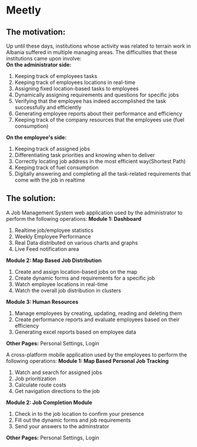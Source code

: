 # Meetly

<h2><strong>The motivation:</strong></h2>
  Up until these days, institutions whose activity was related to terrain work in Albania suffered in multiple managing areas. 
  The difficulties that these institutions came upon involve:
   <br><strong>On the administrator side:</strong>
    <ol>
      <li>Keeping track of employees tasks</li>
      <li>Keeping track of employees locations in real-time</li>
      <li>Assigning fixed location-based tasks to employees</li>
      <li>Dynamically assigning requirements and questions for specific jobs</li>
      <li>Verifying that the employee has indeed accomplished the task successfully and efficiently</li>
      <li>Generating employee reports about their performance and efficiency</li>
      <li>Keeping track of the company resources that the employees use (fuel consumption) </li>
    </ol>

  <strong>On the employee's side:</strong>
    <ol>
      <li>Keeping track of assigned jobs</li>
      <li>Differentiating task priorities and knowing when to deliver</li>
      <li>Correctly locating job address in the most efficient way(Shortest Path)</li>
      <li>Keeping track of fuel consumption</li>
      <li>Digitally answering and completing all the task-related requirements that come with the job in realtime</li>
    </ol>


<h2><strong>The solution:</strong></h2>
  A Job Management System web application used by the administrator to perform the following operations:
    <strong>Module 1: Dashboard</strong> 
      <ol>
        <li>Realtime job/employee statistics</li>
        <li>Weekly Employee Performance</li>
        <li>Real Data distributed on various charts and graphs</li>
        <li>Live Feed notification area</li>
      </ol>
      
   <strong>Module 2: Map Based Job Distribution</strong>
      <ol>
        <li>Create and assign location-based jobs on the map</li>
        <li>Create dynamic forms and requirements for a specific job</li>
        <li>Watch employee locations in real-time</li>
        <li>Watch the overall job distribution in clusters</li>
      </ol>
     
   <strong>Module 3: Human Resources</strong>
      <ol>
        <li>Manage employees by creating, updating, reading and deleting them</li>
        <li>Create performance reports and evaluate employees based on their efficiency</li>
        <li>Generating excel reports based on employee data</li>
      </ol>
   
   <strong>Other Pages:</strong> Personal Settings, Login      
      
      
 A cross-platform mobile application used by the employees to perform the following operations:
  <strong>Module 1: Map Based Personal Job Tracking</strong> 
    <ol>
      <li>Watch and search for assigned jobs</li>
      <li>Job prioritization</li>
      <li>Calculate route costs</li>
      <li>Get navigation directions to the job</li>
    </ol>
      
   <strong>Module 2: Job Completion Module</strong>  
      <ol>
        <li>Check in to the job location to confirm your presence</li>
        <li>Fill out the dynamic forms and job requirements</li>
        <li>Send your answers to the adminstrator</li>
      </ol>
   
   <strong>Other Pages:</strong> Personal Settings, Login      
  
